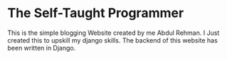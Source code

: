 # The Self-Taught Programmer
This is the simple blogging Website created by me Abdul Rehman. I Just created this to upskill my django skills. The backend of this website has been written in Django.

